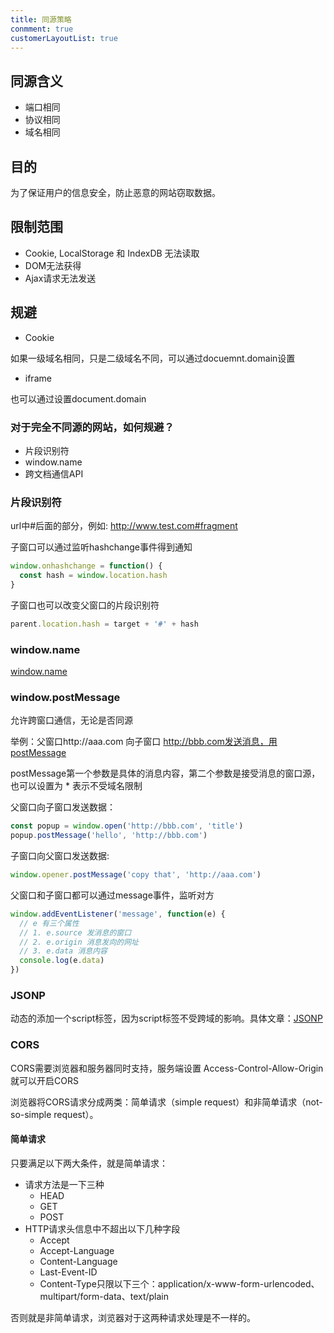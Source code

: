 ```yaml
---
title: 同源策略
conmment: true
customerLayoutList: true
---
```


## 同源含义

- 端口相同
- 协议相同
- 域名相同

## 目的

为了保证用户的信息安全，防止恶意的网站窃取数据。

## 限制范围

- Cookie, LocalStorage 和 IndexDB 无法读取
- DOM无法获得
- Ajax请求无法发送

## 规避

- Cookie

如果一级域名相同，只是二级域名不同，可以通过docuemnt.domain设置

- iframe

也可以通过设置document.domain

### 对于完全不同源的网站，如何规避？

- 片段识别符
- window.name
- 跨文档通信API

### 片段识别符

url中#后面的部分，例如: http://www.test.com#fragment

子窗口可以通过监听hashchange事件得到通知

``` js
window.onhashchange = function() {
  const hash = window.location.hash
}
```

子窗口也可以改变父窗口的片段识别符

```js
parent.location.hash = target + '#' + hash
```

### window.name
[window.name](https://www.cnblogs.com/Walker-lyl/p/7454522.html)
### window.postMessage

允许跨窗口通信，无论是否同源

举例：父窗口http://aaa.com 向子窗口 http://bbb.com发送消息，用postMessage

postMessage第一个参数是具体的消息内容，第二个参数是接受消息的窗口源，也可以设置为 * 表示不受域名限制

父窗口向子窗口发送数据：

``` js
const popup = window.open('http://bbb.com', 'title')
popup.postMessage('hello', 'http://bbb.com')
```

子窗口向父窗口发送数据:

```js
window.opener.postMessage('copy that', 'http://aaa.com')
```

父窗口和子窗口都可以通过message事件，监听对方

```js
window.addEventListener('message', function(e) {
  // e 有三个属性
  // 1. e.source 发消息的窗口
  // 2. e.origin 消息发向的网址
  // 3. e.data 消息内容
  console.log(e.data)
})
```

### JSONP

动态的添加一个script标签，因为script标签不受跨域的影响。具体文章：[JSONP](https://juejin.im/entry/5865cc2c61ff4b006d58cb33)

### CORS

CORS需要浏览器和服务器同时支持，服务端设置 Access-Control-Allow-Origin 就可以开启CORS

浏览器将CORS请求分成两类：简单请求（simple request）和非简单请求（not-so-simple request）。

#### 简单请求

只要满足以下两大条件，就是简单请求：

- 请求方法是一下三种
  - HEAD
  - GET
  - POST
- HTTP请求头信息中不超出以下几种字段
  - Accept
  - Accept-Language
  - Content-Language
  - Last-Event-ID
  - Content-Type只限以下三个：application/x-www-form-urlencoded、multipart/form-data、text/plain

否则就是非简单请求，浏览器对于这两种请求处理是不一样的。